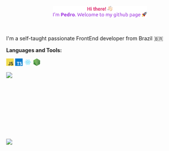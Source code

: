 <p align="center"><img width="50%" src="./greetings.png" /></p>

<br />

I'm a self-taught passionate FrontEnd developer from Brazil :brazil:

**Languages and Tools:**  

<code><img height="20" src="https://raw.githubusercontent.com/github/explore/80688e429a7d4ef2fca1e82350fe8e3517d3494d/topics/javascript/javascript.png"></code>
<code><img height="20" src="https://raw.githubusercontent.com/github/explore/80688e429a7d4ef2fca1e82350fe8e3517d3494d/topics/typescript/typescript.png"></code>
<code><img height="20" src="https://raw.githubusercontent.com/github/explore/80688e429a7d4ef2fca1e82350fe8e3517d3494d/topics/react/react.png"></code>
<code><img height="20" src="https://raw.githubusercontent.com/github/explore/80688e429a7d4ef2fca1e82350fe8e3517d3494d/topics/nodejs/nodejs.png"></code>

<div style="display: flex; flex-direction: column">
  <img height="180em" src="https://github-readme-streak-stats.herokuapp.com?user=pedrowerkhaizer&theme=dracula&hide_border=true" />
  <img height="180em" src="https://github-readme-stats.vercel.app/api/top-langs/?username=pedrowerkhaizer&layout=compact&langs_count=7&theme=dracula&hide_border=true"/>
</div>
